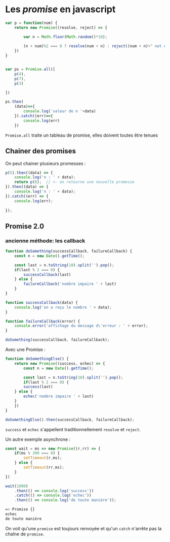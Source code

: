 # Les *promise* en javascript

```js
var p = function(num) {
    return new Promise((resolve, reject) => {

        var n = Math.floor(Math.random()*10);
        
        (n + num)%2 === 0 ? resolve(num + n) : reject((num + n)+" not even");
    })
}


var ps = Promise.all([
    p(4),
    p(7),
    p(3)

])

ps.then(
    (data)=>{
        console.log('valeur de n '+data)
    }).catch((err)=>{
        console.log(err)
    })
```

`Promise.all` traite un tableau de promise, elles doivent toutes être tenues

## Chainer des promises

On peut chainer plusieurs promesses :

```js
p(5).then((data) => {
    console.log('n : ' + data);
    return p(8);  // <- on retourne une nouvelle promesse   
}).then((data) => {
    console.log('n : ' + data);
}).catch((err) => {
    console.log(err);
    
});
```

## Promise 2.0

### ancienne méthode: les callback

```js
function doSomething(successCallback, failureCallback) {
    const n = new Date().getTime();

    const last = n.toString(10).split('').pop();
    if(last % 2 === 0) {
        successCallback(last)
    } else {
        failureCallback('nombre impaire ' + last)
    }
}

function successCallback(data) {
    console.log('on a reçu le nombre ' + data);
}

function failureCallback(error) {
    console.error('affichage du message d\'erreur : ' + error);
}

doSomething(successCallback, failureCallback);
```

Avec une Promise :

```js
function doSomethingElse() {
    return new Promise((success, echec) => {
        const n = new Date().getTime();

        const last = n.toString(10).split('').pop();
        if(last % 2 === 0) {
        success(last)
    } else {
        echec('nombre impaire ' + last)
    }
    })
}

doSomethingElse().then(successCallback, failureCallback);
```

`success` et `echec` s'appellent traditionnellement `resolve` et `reject`.

Un autre exemple asynchrone :

```js
const wait = ms => new Promise((r,rr) => {
    if(ms % 300 === 0) {
        setTimeout(r,ms);
    } else {
        setTimeout(rr,ms);
    }   
})

wait(1000)
    .then(() => console.log('success'))
    .catch(() => console.log('echec'))
    .then(() => console.log('de toute manière'));
```

```bash
=> Promise {}
echec
de toute manière
```

On voit qu'une `promise` est toujours renvoyée et qu'un `catch` n'arrête pas la chaîne de `promise`.